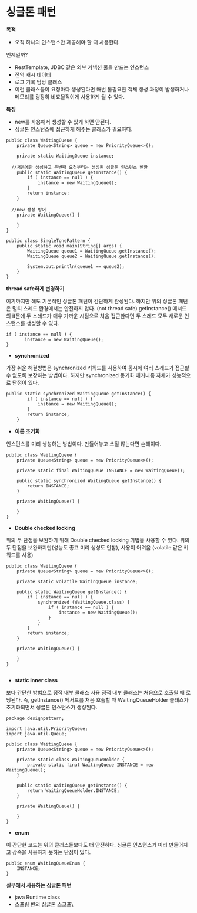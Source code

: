 # 싱글톤 패턴

**목적**

* 오직 하나의 인스턴스만 제공해야 할 때 사용한다.

언제일까?

* RestTemplate, JDBC 같은 외부 커넥션 풀을 만드는 인스턴스
* 전역 캐시 데이터
* 로그 기록 담당 클래스
* 이런 클래스들이 요청마다 생성된다면 매번 불필요한 객체 생성 과정이 발생하거나 메모리를 굉장히 비효율적이게 사용하게 될 수 있다.

**특징**

* new를 사용해서 생성할 수 있게 하면 안된다.
* 싱글톤 인스턴스에 접근하게 해주는 클래스가 필요하다.

```
public class WaitingQueue {
    private Queue<String> queue = new PriorityQueue<>();
​
    private static WaitingQueue instance;
​
  //처음에만 생성하고 두번째 요청부터는 생성된 싱글톤 인스턴스 반환
    public static WaitingQueue getInstance() {
        if ( instance == null ) {
            instance = new WaitingQueue();
        }
        return instance;
    }
​
  //new 생성 방어
    private WaitingQueue() {
​
    }
}
```

```
public class SingleTonePattern {
    public static void main(String[] args) {
        WaitingQueue queue1 = WaitingQueue.getInstance();
        WaitingQueue queue2 = WaitingQueue.getInstance();
​
        System.out.println(queue1 == queue2);
    }
}
```

**thread safe하게 변경하기**

여기까지만 해도 기본적인 싱글톤 패턴이 간단하게 완성된다. 하지만 위의 싱글톤 패턴은 멀티 스레드 환경에서는 안전하지 않다. (not thread safe) getInstance() 메서드의 if문에 두 스레드가 매우 가까운 시점으로 처음 접근한다면 두 스레드 모두 새로운 인스턴스를 생성할 수 있다.

```
if ( instance == null ) {
       instance = new WaitingQueue();
}
```

* **synchronized**

가장 쉬운 해결방법은 synchronized 키워드를 사용하여 동시에 여러 스레드가 접근할 수 없도록 보장하는 방법이다. 하지만 synchronized 동기화 매커니즘 자체가 성능적으로 단점이 있다.

```
public static synchronized WaitingQueue getInstance() {
        if ( instance == null ) {
            instance = new WaitingQueue();
        }
        return instance;
    }
```

* **이른 초기화**

인스턴스를 미리 생성하는 방법이다. 만들어놓고 쓰질 않는다면 손해이다.

```
public class WaitingQueue {
    private Queue<String> queue = new PriorityQueue<>();
​
    private static final WaitingQueue INSTANCE = new WaitingQueue();
​
    public static synchronized WaitingQueue getInstance() {
        return INSTANCE;
    }
​
    private WaitingQueue() {
​
    }
}
```

* **Double checked locking**

위의 두 단점을 보완하기 위해 Double checked locking 기법을 사용할 수 있다. 위의 두 단점을 보완하지만(성능도 좋고 미리 생성도 안함), 사용이 어려움 (volatile 같은 키워드를 사용)

```
public class WaitingQueue {
    private Queue<String> queue = new PriorityQueue<>();
​
    private static volatile WaitingQueue instance;
​
    public static WaitingQueue getInstance() {
        if ( instance == null ) {
            synchronized (WaitingQueue.class) {
                if ( instance == null ) {
                    instance = new WaitingQueue();
                }
            }
        }
        return instance;
    }
​
    private WaitingQueue() {
​
    }
}
​
```

* **static inner class**

보다 간단한 방법으로 정적 내부 클래스 사용 정적 내부 클래스는 처음으로 호출될 때 로딩된다. 즉, getInstance() 메서드를 처음 호출할 때 WaitingQueueHolder 클래스가 초기화되면서 싱글톤 인스턴스가 생성된다.

```
package designpattern;
​
import java.util.PriorityQueue;
import java.util.Queue;
​
public class WaitingQueue {
    private Queue<String> queue = new PriorityQueue<>();
​
    private static class WaitingQueueHolder {
        private static final WaitingQueue INSTANCE = new WaitingQueue();
    }
​
    public static WaitingQueue getInstance() {
        return WaitingQueueHolder.INSTANCE;
    }
​
    private WaitingQueue() {
​
    }
}
```

* **enum**

이 간단한 코드는 위의 클래스들보다도 더 안전하다. 싱글톤 인스턴스가 미리 만들어지고 상속을 사용하지 못하는 단점이 있다.

```
public enum WaitingQueueEnum {
    INSTANCE;
}
```

**실무에서 사용하는 싱글톤 패턴**

* java Runtime class
* 스프링 빈의 싱글톤 스코프\
